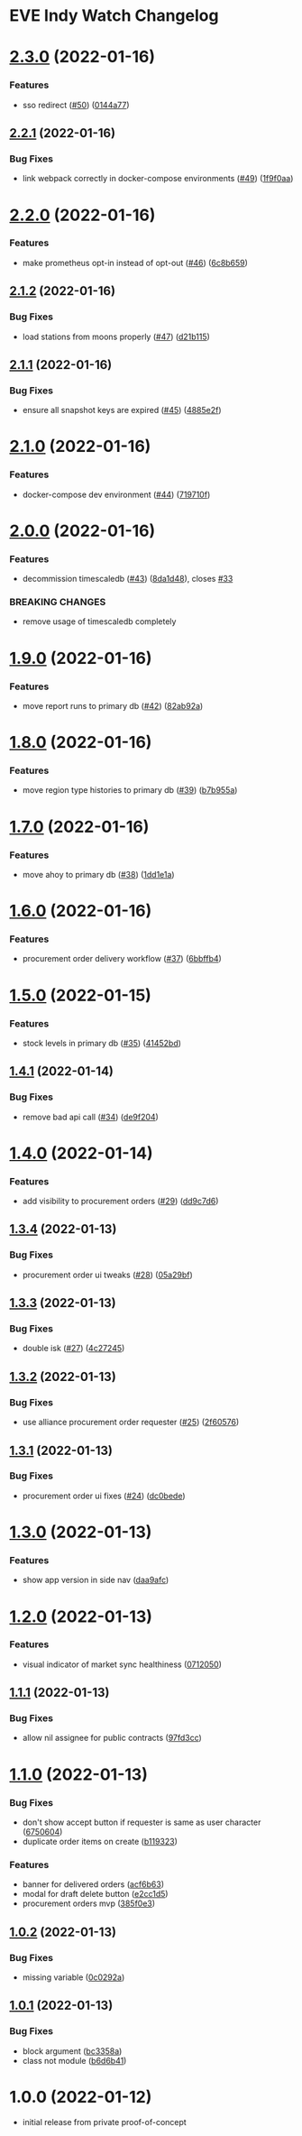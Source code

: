 # EVE Indy Watch Changelog

# [2.3.0](https://github.com/bokoboshahni/eve-indy-watch/compare/v2.2.1...v2.3.0) (2022-01-16)


### Features

* sso redirect ([#50](https://github.com/bokoboshahni/eve-indy-watch/issues/50)) ([0144a77](https://github.com/bokoboshahni/eve-indy-watch/commit/0144a77052499ff204fde4930c3d9c88398ac8a1))

## [2.2.1](https://github.com/bokoboshahni/eve-indy-watch/compare/v2.2.0...v2.2.1) (2022-01-16)


### Bug Fixes

* link webpack correctly in docker-compose environments ([#49](https://github.com/bokoboshahni/eve-indy-watch/issues/49)) ([1f9f0aa](https://github.com/bokoboshahni/eve-indy-watch/commit/1f9f0aaf82372d0911c3ea20dd98095622d971d7))

# [2.2.0](https://github.com/bokoboshahni/eve-indy-watch/compare/v2.1.2...v2.2.0) (2022-01-16)


### Features

* make prometheus opt-in instead of opt-out ([#46](https://github.com/bokoboshahni/eve-indy-watch/issues/46)) ([6c8b659](https://github.com/bokoboshahni/eve-indy-watch/commit/6c8b659dbe19d68eae2a154524e18833adc6ffce))

## [2.1.2](https://github.com/bokoboshahni/eve-indy-watch/compare/v2.1.1...v2.1.2) (2022-01-16)


### Bug Fixes

* load stations from moons properly ([#47](https://github.com/bokoboshahni/eve-indy-watch/issues/47)) ([d21b115](https://github.com/bokoboshahni/eve-indy-watch/commit/d21b11565178fcd05199cc1f34373ce992f33a9f))

## [2.1.1](https://github.com/bokoboshahni/eve-indy-watch/compare/v2.1.0...v2.1.1) (2022-01-16)


### Bug Fixes

* ensure all snapshot keys are expired ([#45](https://github.com/bokoboshahni/eve-indy-watch/issues/45)) ([4885e2f](https://github.com/bokoboshahni/eve-indy-watch/commit/4885e2f2bd373074ba8bcfb2414f5ba9fe95fc62))

# [2.1.0](https://github.com/bokoboshahni/eve-indy-watch/compare/v2.0.0...v2.1.0) (2022-01-16)


### Features

* docker-compose dev environment ([#44](https://github.com/bokoboshahni/eve-indy-watch/issues/44)) ([719710f](https://github.com/bokoboshahni/eve-indy-watch/commit/719710fad9aaed2a9638513b1dc37afade4aaa8c))

# [2.0.0](https://github.com/bokoboshahni/eve-indy-watch/compare/v1.9.0...v2.0.0) (2022-01-16)


### Features

* decommission timescaledb ([#43](https://github.com/bokoboshahni/eve-indy-watch/issues/43)) ([8da1d48](https://github.com/bokoboshahni/eve-indy-watch/commit/8da1d4855a0cd01eeadd00b4ea0d1c0758c76b8e)), closes [#33](https://github.com/bokoboshahni/eve-indy-watch/issues/33)


### BREAKING CHANGES

* remove usage of timescaledb completely

# [1.9.0](https://github.com/bokoboshahni/eve-indy-watch/compare/v1.8.0...v1.9.0) (2022-01-16)


### Features

* move report runs to primary db ([#42](https://github.com/bokoboshahni/eve-indy-watch/issues/42)) ([82ab92a](https://github.com/bokoboshahni/eve-indy-watch/commit/82ab92a2e3f940149ad1c11c626eb482b16784c8))

# [1.8.0](https://github.com/bokoboshahni/eve-indy-watch/compare/v1.7.0...v1.8.0) (2022-01-16)


### Features

* move region type histories to primary db ([#39](https://github.com/bokoboshahni/eve-indy-watch/issues/39)) ([b7b955a](https://github.com/bokoboshahni/eve-indy-watch/commit/b7b955a1222c3ecc57daf6d155e1e25c89b1c962))

# [1.7.0](https://github.com/bokoboshahni/eve-indy-watch/compare/v1.6.0...v1.7.0) (2022-01-16)


### Features

* move ahoy to primary db ([#38](https://github.com/bokoboshahni/eve-indy-watch/issues/38)) ([1dd1e1a](https://github.com/bokoboshahni/eve-indy-watch/commit/1dd1e1a63071a5410d7ea16ed17654f88ada2217))

# [1.6.0](https://github.com/bokoboshahni/eve-indy-watch/compare/v1.5.0...v1.6.0) (2022-01-16)


### Features

* procurement order delivery workflow ([#37](https://github.com/bokoboshahni/eve-indy-watch/issues/37)) ([6bbffb4](https://github.com/bokoboshahni/eve-indy-watch/commit/6bbffb4c4b1d4c855f0d7441015ad7c18f8d6a5c))

# [1.5.0](https://github.com/bokoboshahni/eve-indy-watch/compare/v1.4.1...v1.5.0) (2022-01-15)


### Features

* stock levels in primary db ([#35](https://github.com/bokoboshahni/eve-indy-watch/issues/35)) ([41452bd](https://github.com/bokoboshahni/eve-indy-watch/commit/41452bd62d8675be9b3200a93a541a105c5d2afe))

## [1.4.1](https://github.com/bokoboshahni/eve-indy-watch/compare/v1.4.0...v1.4.1) (2022-01-14)


### Bug Fixes

* remove bad api call ([#34](https://github.com/bokoboshahni/eve-indy-watch/issues/34)) ([de9f204](https://github.com/bokoboshahni/eve-indy-watch/commit/de9f20452ebef4bbca0ce1626f2e0a02739f4095))

# [1.4.0](https://github.com/bokoboshahni/eve-indy-watch/compare/v1.3.4...v1.4.0) (2022-01-14)


### Features

* add visibility to procurement orders ([#29](https://github.com/bokoboshahni/eve-indy-watch/issues/29)) ([dd9c7d6](https://github.com/bokoboshahni/eve-indy-watch/commit/dd9c7d6c9be4fe8d17c2e08932f4cc9d82121c6c))

## [1.3.4](https://github.com/bokoboshahni/eve-indy-watch/compare/v1.3.3...v1.3.4) (2022-01-13)


### Bug Fixes

* procurement order ui tweaks ([#28](https://github.com/bokoboshahni/eve-indy-watch/issues/28)) ([05a29bf](https://github.com/bokoboshahni/eve-indy-watch/commit/05a29bf843a0f56c4970a16d0000632e10b339ea))

## [1.3.3](https://github.com/bokoboshahni/eve-indy-watch/compare/v1.3.2...v1.3.3) (2022-01-13)


### Bug Fixes

* double isk ([#27](https://github.com/bokoboshahni/eve-indy-watch/issues/27)) ([4c27245](https://github.com/bokoboshahni/eve-indy-watch/commit/4c27245d26489dd7899e58d3eebbcec3f31056a2))

## [1.3.2](https://github.com/bokoboshahni/eve-indy-watch/compare/v1.3.1...v1.3.2) (2022-01-13)


### Bug Fixes

* use alliance procurement order requester ([#25](https://github.com/bokoboshahni/eve-indy-watch/issues/25)) ([2f60576](https://github.com/bokoboshahni/eve-indy-watch/commit/2f605763215c1aab5b8625da74fa35bcabf759a8))

## [1.3.1](https://github.com/bokoboshahni/eve-indy-watch/compare/v1.3.0...v1.3.1) (2022-01-13)


### Bug Fixes

* procurement order ui fixes ([#24](https://github.com/bokoboshahni/eve-indy-watch/issues/24)) ([dc0bede](https://github.com/bokoboshahni/eve-indy-watch/commit/dc0bedead9116ef97c796f0ae5b373d71ad9182c))

# [1.3.0](https://github.com/bokoboshahni/eve-indy-watch/compare/v1.2.0...v1.3.0) (2022-01-13)


### Features

* show app version in side nav ([daa9afc](https://github.com/bokoboshahni/eve-indy-watch/commit/daa9afca6e8e8d0e806e223e637a3afdc1d59fa4))

# [1.2.0](https://github.com/bokoboshahni/eve-indy-watch/compare/v1.1.1...v1.2.0) (2022-01-13)


### Features

* visual indicator of market sync healthiness ([0712050](https://github.com/bokoboshahni/eve-indy-watch/commit/0712050c8dcb901e861fd8de4480d8576dcb2361))

## [1.1.1](https://github.com/bokoboshahni/eve-indy-watch/compare/v1.1.0...v1.1.1) (2022-01-13)


### Bug Fixes

* allow nil assignee for public contracts ([97fd3cc](https://github.com/bokoboshahni/eve-indy-watch/commit/97fd3cca0ef206ea52ea12391c9010c63bac8be0))

# [1.1.0](https://github.com/bokoboshahni/eve-indy-watch/compare/v1.0.2...v1.1.0) (2022-01-13)


### Bug Fixes

* don't show accept button if requester is same as user character ([6750604](https://github.com/bokoboshahni/eve-indy-watch/commit/675060481b634173cab88701a441a5f58b1a9094))
* duplicate order items on create ([b119323](https://github.com/bokoboshahni/eve-indy-watch/commit/b119323f412e48d213dae6c193e9f4764d9a6949))


### Features

* banner for delivered orders ([acf6b63](https://github.com/bokoboshahni/eve-indy-watch/commit/acf6b638aa2b2a2716bd3923fbe5d889cfaafcb2))
* modal for draft delete button ([e2cc1d5](https://github.com/bokoboshahni/eve-indy-watch/commit/e2cc1d54a8b3c53d6fefaf298122359ade05282f))
* procurement orders mvp ([385f0e3](https://github.com/bokoboshahni/eve-indy-watch/commit/385f0e3b2527b4fc8ab16c3dd0a4d8e5d9d478c0))

## [1.0.2](https://github.com/bokoboshahni/eve-indy-watch/compare/v1.0.1...v1.0.2) (2022-01-13)


### Bug Fixes

* missing variable ([0c0292a](https://github.com/bokoboshahni/eve-indy-watch/commit/0c0292a1c012b7640545f5061ee244dd2edcc93d))

## [1.0.1](https://github.com/bokoboshahni/eve-indy-watch/compare/v1.0.0...v1.0.1) (2022-01-13)


### Bug Fixes

* block argument ([bc3358a](https://github.com/bokoboshahni/eve-indy-watch/commit/bc3358a6f425ef10638a215e399aca3127003faf))
* class not module ([b6d6b41](https://github.com/bokoboshahni/eve-indy-watch/commit/b6d6b41dafa6e4ac10378127ed3a38609dd6af3a))

# 1.0.0 (2022-01-12)

* initial release from private proof-of-concept
